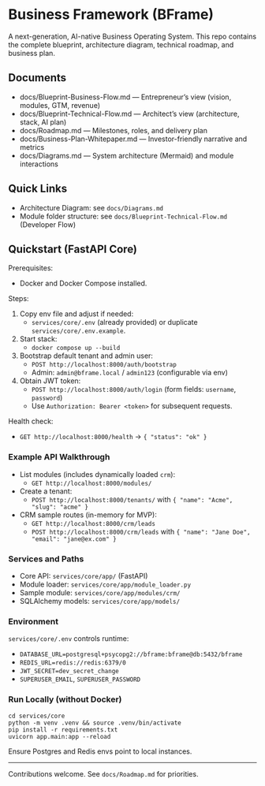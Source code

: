 # Business Framework (BFrame)

A next-generation, AI-native Business Operating System. This repo contains the complete blueprint, architecture diagram, technical roadmap, and business plan.

## Documents
- docs/Blueprint-Business-Flow.md — Entrepreneur’s view (vision, modules, GTM, revenue)
- docs/Blueprint-Technical-Flow.md — Architect’s view (architecture, stack, AI plan)
- docs/Roadmap.md — Milestones, roles, and delivery plan
- docs/Business-Plan-Whitepaper.md — Investor-friendly narrative and metrics
- docs/Diagrams.md — System architecture (Mermaid) and module interactions

## Quick Links
- Architecture Diagram: see `docs/Diagrams.md`
- Module folder structure: see `docs/Blueprint-Technical-Flow.md` (Developer Flow)

## Quickstart (FastAPI Core)

Prerequisites:
- Docker and Docker Compose installed.

Steps:
1. Copy env file and adjust if needed:
   - `services/core/.env` (already provided) or duplicate `services/core/.env.example`.
2. Start stack:
   - `docker compose up --build`
3. Bootstrap default tenant and admin user:
   - `POST http://localhost:8000/auth/bootstrap`
   - Admin: `admin@bframe.local` / `admin123` (configurable via env)
4. Obtain JWT token:
   - `POST http://localhost:8000/auth/login` (form fields: `username`, `password`)
   - Use `Authorization: Bearer <token>` for subsequent requests.

Health check:
- `GET http://localhost:8000/health` → `{ "status": "ok" }`

### Example API Walkthrough
- List modules (includes dynamically loaded `crm`):
  - `GET http://localhost:8000/modules/`
- Create a tenant:
  - `POST http://localhost:8000/tenants/` with `{ "name": "Acme", "slug": "acme" }`
- CRM sample routes (in-memory for MVP):
  - `GET http://localhost:8000/crm/leads`
  - `POST http://localhost:8000/crm/leads` with `{ "name": "Jane Doe", "email": "jane@ex.com" }`

### Services and Paths
- Core API: `services/core/app/` (FastAPI)
- Module loader: `services/core/app/module_loader.py`
- Sample module: `services/core/app/modules/crm/`
- SQLAlchemy models: `services/core/app/models/`

### Environment
`services/core/.env` controls runtime:
- `DATABASE_URL=postgresql+psycopg2://bframe:bframe@db:5432/bframe`
- `REDIS_URL=redis://redis:6379/0`
- `JWT_SECRET=dev_secret_change`
- `SUPERUSER_EMAIL`, `SUPERUSER_PASSWORD`

### Run Locally (without Docker)
```
cd services/core
python -m venv .venv && source .venv/bin/activate
pip install -r requirements.txt
uvicorn app.main:app --reload
```
Ensure Postgres and Redis envs point to local instances.

---

Contributions welcome. See `docs/Roadmap.md` for priorities.
